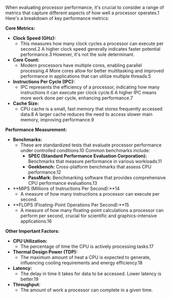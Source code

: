 When evaluating processor performance, it's crucial to consider a range of metrics that capture different aspects of how well a processor operates.1 Here's a breakdown of key performance metrics:

**Core Metrics:**

- **Clock Speed (GHz):**
    - This measures how many clock cycles a processor can execute per second.2 A higher clock speed generally indicates faster potential performance.3 However, it's not the sole determinant.
- **Core Count:**
    - Modern processors have multiple cores, enabling parallel processing.4 More cores allow for better multitasking and improved performance in applications that can utilize multiple threads.5
- **Instructions Per Cycle (IPC):**
    - IPC represents the efficiency of a processor, indicating how many instructions it can execute per clock cycle.6 A higher IPC means more work done per cycle, enhancing performance.7
- **Cache Size:**
    - CPU cache is a small, fast memory that stores frequently accessed data.8 A larger cache reduces the need to access slower main memory, improving performance.9

**Performance Measurement:**

- **Benchmarks:**
    - These are standardized tests that evaluate processor performance under controlled conditions.10 Common benchmarks include:
        - **SPEC (Standard Performance Evaluation Corporation):** Benchmarks that measure performance in various workloads.11
        - **Geekbench:** Cross-platform benchmarks that assess CPU performance.12
        - **PassMark:** Benchmarking software that provides comprehensive CPU performance evaluations.13
- **MIPS (Millions of Instructions Per Second):**14
    - A measure of how many instructions a processor can execute per second.
- **FLOPS (Floating-Point Operations Per Second):**15
    - A measure of how many floating-point calculations a processor can perform per second, crucial for scientific and graphics-intensive applications.16

**Other Important Factors:**

- **CPU Utilization:**
    - The percentage of time the CPU is actively processing tasks.17
- **Thermal Design Power (TDP):**
    - The maximum amount of heat a CPU is expected to generate, influencing cooling requirements and energy efficiency.18
- **Latency:**
    - The delay in time it takes for data to be accessed. Lower latency is better.19
- **Throughput:**
    - The amount of work a processor can complete in a given time.

